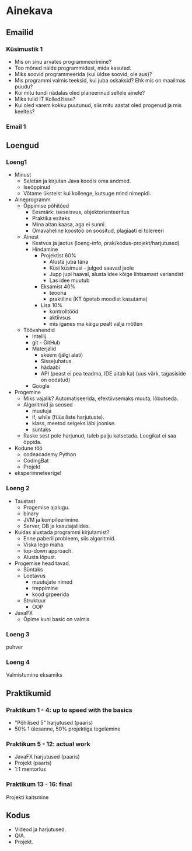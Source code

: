 # Ainekava

## Emailid

### Küsimustik 1

- Mis on sinu arvates programmeerimine?
- Too mõned näide programmidest, mida kasutad.
- Miks soovid programmeerida (kui üldse soovid, ole aus)?
- Mis programmi valmis teeksid, kui juba oskaksid? Ehk mis on maailmas puudu?
- Kui mitu tundi nädalas oled planeerinud sellele ainele?
- Miks tulid IT Kolledžisse?
- Kui oled varem kokku puutunud, siis mitu aastat oled progenud ja mis keeltes?

### Email 1

## Loengud

### Loeng1

- Minust
  - Seletan ja kirjutan Java koodis oma andmed.
  - Iseõppinud
  - Võtame üksteist kui kolleege, kutsuge mind nimepidi.
- Aineprogramm
  - Õppimise põhitõed
    - Eesmärk: iseseisvus, objektorienteeritus
    - Praktika esiteks
    - Mina aitan kaasa, aga ei sunni.
    - Omavaheline koostöö on soositud, plagiaati ei tolereeri
  - Ainest
    - Kestvus ja jaotus (loeng-info, prak/kodus-projekt/harjutused)
    - Hindamine
      - Projektist 60%
        - Alusta juba täna
        - Küsi küsimusi - julged saavad jaole
        - Jupp jupi haaval, alusta idee kõige lihtsamast variandist
        - Las idee muutub
      - Eksamist 40%
        - teooria
        - praktiline (KT õpetab moodlet kasutama)
      - Lisa 10%
        - kontrolltööd
        - aktiivsus
        - mis iganes ma käigu pealt välja mõtlen
  - Töövahendid
    - Intellij
    - git - GitHub
    - Materjalid
      - skeem (jälgi alati)
      - Sissejuhatus
      - hädaabi
      - API (peast ei pea teadma, IDE aitab ka)
      (uus värk, tagasiside on oodatud)
    - Google
- Progemine
  - Miks vajalik? Automatiseerida, efektiivsemaks muuta, lõbutseda.
  - Algoritmid ja seosed
    - muutuja
    - if, while (füüsiliste harjutuste).
    - klass, meetod selgeks läbi joonise.
    - süntaks
  - Raske sest pole harjunud, tuleb palju katsetada. Loogikat ei saa õppida.
- Kodune töö
  - codeacademy Python
  - CodingBat
  - Projekt
- eksperimneteerige!

### Loeng 2

- Taustast
  - Progemise ajalugu.
  - binary
  - JVM ja kompileerimine.
  - Server, DB ja kasutajaliides.
- Kuidas alustada programmi kirjutamist?
  - Enne paberil probleem, siis algoritmid.
  - Viska lego maha.
  - top-down approach.
  - Alusta lõpust.
- Progemise head tavad.
  - Süntaks
  - Loetavus
    - muutujate nimed
    - treppimine
    - kood grpeerida
  - Struktuur
    - OOP
- JavaFX
  - Õpime kuni basic on valmis

### Loeng 3

puhver

### Loeng 4

Valmistumine eksamiks

## Praktikumid

### Praktikum 1 - 4: up to speed with the basics

- "Põhilised 5" harjutused (paaris)
- 50% 1 ülesanne, 50% projektiga tegelemine

### Praktikum 5 - 12: actual work

- JavaFX harjutused (paaris)
- Projekt (paaris)
- 1:1 mentorlus

### Praktikum 13 - 16: final

Projekti kaitsmine

## Kodus

- Videod ja harjutused.
- Q/A.
- Projekt.
